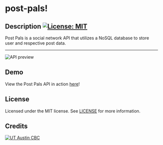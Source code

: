 # post-pals! 

  ## Description [![License: MIT](https://img.shields.io/badge/License-MIT-yellow.svg?style=flat-square)](https://opensource.org/licenses/MIT)
  
  Post Pals is a social network API that utilizes a NoSQL database to store user and respective post data.
  
  ***

  ![API preview](./public/images/NOSQL%20demo.gif)

  ## Demo

  View the Post Pals API in action [here](https://drive.google.com/file/d/1HJHkCrY7IZFFexBeObjgi8sd1eaBiQXr/view)!
  
  ## License

  Licensed under the MIT license. See [LICENSE](./LICENSE) for more information.

  ## Credits 
[![UT Austin CBC](https://img.shields.io/badge/-UT%20Austin%20CBC-orange?style=flat-square)](https://techbootcamps.utexas.edu/coding//)

